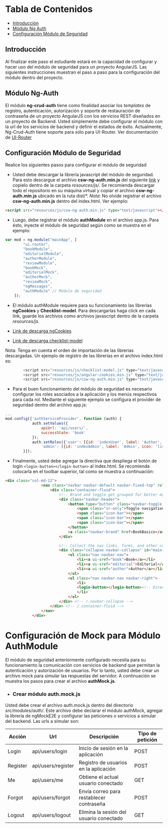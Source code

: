 # Tabla de Contenidos

-  [Introducción](#introducción)
-  [Módulo Ng Auth](#módulo-ng-auth)
-  [Configuración Módulo de Seguridad](#configuración-módulo-de-seguridad)


## Introducción
Al finalizar este paso el estudiante estará en la capacidad de configurar y hacer uso del módulo de seguridad para un proyecto AngularJS. Las siguientes instrucciones muestran el paso a paso para la configuración del módulo dentro del proyecto.  

## Módulo Ng-Auth
El módulo **ng-crud-auth** tiene como finalidad asociar los *templates* de registro, autenticación, autorización y soporte de restauración de contraseña de un proyecto AngularJS con los servicios REST diseñados en un proyecto de Backend. Usted simplemente debe configurar el módulo con la url de los servicios de backend y definir el estados de éxito. Actualmente, Ng-Crud-Auth tiene soporte para sólo para UI-Router. Ver documentación de [UI-Router](https://github.com/angular-ui/ui-router#angularui-router-)


## Configuración Módulo de Seguridad
Realice los siguientes pasos para configurar el módulo de seguridad

- Usted debe descargar la librería javascript del módulo de seguridad. Para esto descargue el archivo **csw-ng-auth.min.js** del siguiente [link](https://github.com/recursosCSWuniandes/ng-crud-auth/blob/master/dist/csw-ng-auth.min.js) y copielo dentro de la carpeta *resources/js/*. Se recomienda descargar todo el repositorio en su máquina virtual y copiar el archivo **csw-ng-auth.min.js**  ubicado en la ruta dist/*. *Nota:* No olvide registrar el archivo **csw-ng-auth.min.js** dentro del index.html. Ver ejemplo:

```HTML
<script src="resources/js/csw-ng-auth.min.js" type="text/javascript"></script>
```

- Luego, debe registrar el módulo **authModule** en el archivo app.js. Para ésto, inyecte el módulo de seguridad según como se muestra en el ejemplo:
```javascript
var mod = ng.module("mainApp", [
        "ui.router",
        "bookModule",
        "editorialModule",
        "authorModule",
        "reviewModule",
        "bookMock",
        "editorialMock",
        "authorMock",
        "reviewMock",
        "ngMessages",
        "authModule" // Módulo de seguridad
    ]);
```
- El módulo authModule requiere para su funcionamiento las librerias **ngCookies** y **Checklist-model**. Para descargarlas haga click en cada link, guarde los archivos como archivos javascript dentro de la carpeta *resources/js*.

 - [Link de descarga ngCookies](https://code.angularjs.org/1.4.8/angular-cookies.min.js)
 - [Link de descarga checklist-model](http://vitalets.github.io/checklist-model/checklist-model.js)

Nota: Tenga en cuenta el orden de importación de las librerias descargadas. Un ejemplo de registro de las librerías en el archivo index.html es:
```javascript
        <script src="resources/js/checklist-model.js" type="text/javascript"></script>
        <script src="resources/js/angular-cookies.min.js" type="text/javascript"></script>        
        <script src="resources/js/csw-ng-auth.min.js" type="text/javascript"></script>
```

- Para el buen funcionamiento del módulo de seguridad es necesario configurar los roles asociados a la aplicación y los menús respectivos para cada rol. Mediante el siguiente ejemplo se configura el provider de seguridad dentro del archivo app.js:

```javascript
...
mod.config(['authServiceProvider', function (auth) {
            auth.setValues({
                apiUrl: 'api/users/',
                successState: 'book'
            });
            auth.setRoles({'user': [{id: 'indexUser', label: 'Author', icon: 'list-alt', state: 'author'}],
                'admin': [{id: 'indexAdmin', label: 'Admin', icon: 'list-alt', state: 'editorial'}]});
        }]);

```

- Finalmente, usted debe agregar la directiva que despliega el botón de login ```<login-button></login-button>``` al index.html. Se recomienda colocarla en el toolbar superior, tal como se muestra a continuación:

```html
<div class="col-md-12">
                <nav class="navbar navbar-default navbar-fixed-top" role="navigation">
                    <div class="container-fluid">
                        <!-- Brand and toggle get grouped for better mobile display -->
                        <div class="navbar-header">
                            <button type="button" class="navbar-toggle collapsed" data-toggle="collapse" data-target="#main-bar">
                                <span class="sr-only">Toggle navigation</span>
                                <span class="icon-bar"></span>
                                <span class="icon-bar"></span>
                                <span class="icon-bar"></span>
                            </button>
                            <a class="navbar-brand" href>BookBasico</a>
                        </div>

                        <!-- Collect the nav links, forms, and other content for toggling -->
                        <div class="collapse navbar-collapse" id="main-bar">
                            <ul class="nav navbar-nav">
                                <li><a ui-sref="book">Book</a></li>
                                <li><a ui-sref="editorial">Editorial</a></li>
                                <li><a ui-sref="author">Author</a></li>
                            </ul>
                            <ul class="nav navbar-nav navbar-right">
                                <li>
                                <login-button></login-button><!-- Directiva ngauth -->
                                </li>
                            </ul>
                        </div> <!-- /.navbar-collapse -->
                    </div> <!-- /.container-fluid -->
                </nav>
            </div>
```

# Configuración de Mock para Módulo AuthModule

El módulo de seguridad anteriormente configurado necesita para su funcionamiento la comunicación con servicios de backend que permitan la autenticación y autorización de usuarios. Por lo tanto, usted debe crear un archivo mock para simular las respuestas del servidor. A continuación se muestra los pasos para crear el archivo **authMock.js**.

- ### Crear módulo auth.mock.js
Usted debe crear el archivo auth.mock.js dentro del directorio *src/modules/auth/*. Este archivo debe declarar el módulo authMock, agregar la librería de ngMockE2E y configurar las peticiones o servicios a simular del backend. Las urls a simular son:

Acción          | Url                | Descripción                               | Tipo de petición
--------------- |--------------------|-------------------------------------------|-------------------
Login           | api/users/login    | Inicio de sesión en la aplicación         | POST
Register        | api/users/register | Registro de usuarios en la aplicación     | POST
Me              | api/users/me       | Obtiene el actual usuario conectado       | GET
Forgot          | api/users/forgot   | Envía correo para restablecer contraseña  | POST
Logout          | api/users/logout   | Elimina la sesión del usuario conectado   | GET







